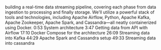 building a real-time data streaming pipeline, covering each phase from data ingestion to processing and finally storage.
We'll utilize a powerful stack of tools and technologies, including Apache Airflow, Python, Apache Kafka, Apache Zookeeper, Apache Spark, and Cassandra—all neatly containerized using Docker.
0:53 System architecture
3:47 Getting data from API with Airflow
17:10 Docker Compose for the architecture
26:09 Streaming data into Kafka
44:29 Apache Spark and Cassandra setup
49:33 Streaming data into cassandra

